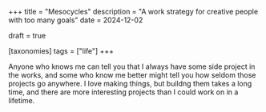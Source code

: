 +++
title = "Mesocycles"
description = "A work strategy for creative people with too many goals"
date = 2024-12-02

draft = true

[taxonomies]
tags = ["life"]
+++

Anyone who knows me can tell you that I always have some side project in the
works, and some who know me better might tell you how seldom those projects go
anywhere.  I love making things, but buildng them takes a long time, and there
are more interesting projects than I could work on in a lifetime.
